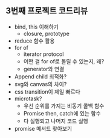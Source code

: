 ## 3번째 프로젝트 코드리뷰

* bind, this 이해하기
  * closure, prototype
* reduce 함수 활용
* for of
  * iterator protocol
  * 어떤 걸 for of로 돌릴 수 있는지, 왜?
  * generator와 연결
* Append child 최적화?
* svg와 canvas의 차이?
* css transition이 제일 빠르다
* microtask?
  * 우선 순위를 가지는 비동기 콜백 함수
  * Promise then, catch에 있는 함수
  * 다 실행되고 나머지 코드 실행
* promise 메서드 찾아보기